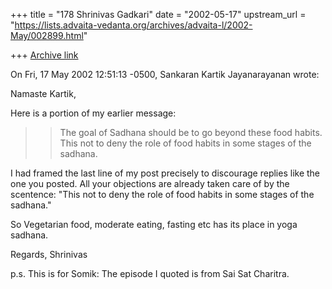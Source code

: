 +++
title = "178 Shrinivas Gadkari"
date = "2002-05-17"
upstream_url = "https://lists.advaita-vedanta.org/archives/advaita-l/2002-May/002899.html"

+++
[Archive link](https://lists.advaita-vedanta.org/archives/advaita-l/2002-May/002899.html)

On Fri, 17 May 2002 12:51:13 -0500, Sankaran Kartik Jayanarayanan
<kartik at ECE.UTEXAS.EDU> wrote:

Namaste Kartik,

Here is a portion of my earlier message:

>> The goal of Sadhana should be to go beyond these food habits.
>> This not to deny the role of food habits in some stages
>> of the sadhana.

I had framed the last line of my post precisely to discourage
replies like the one you posted. All your objections are already
taken care of by the scentence: "This not to deny the role of
food habits in some stages of the sadhana."

So Vegetarian food, moderate eating, fasting etc has its place
in yoga sadhana.

Regards,
Shrinivas

p.s. This is for Somik: The episode I quoted is from Sai Sat
Charitra.

